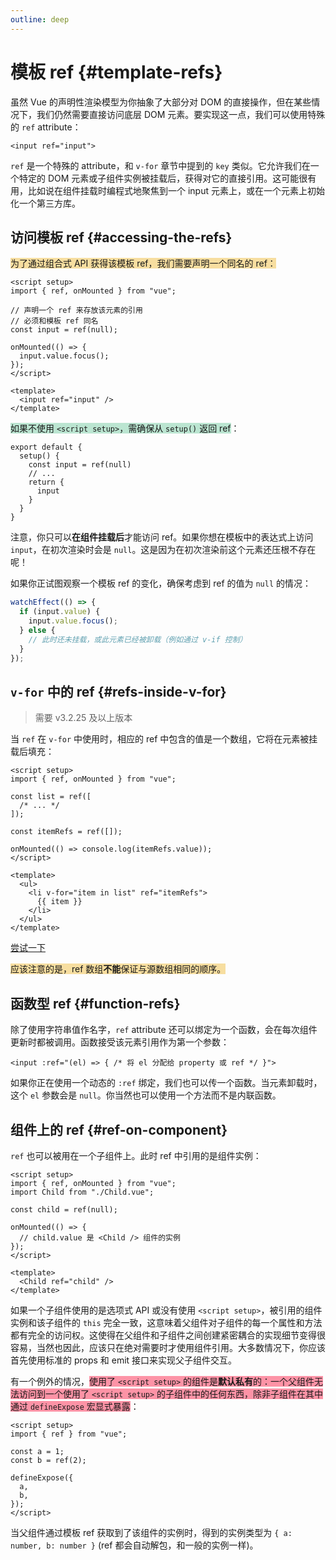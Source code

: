 ```yaml
---
outline: deep
---
```


# 模板 ref {#template-refs}

虽然 Vue 的声明性渲染模型为你抽象了大部分对 DOM 的直接操作，但在某些情况下，我们仍然需要直接访问底层 DOM 元素。要实现这一点，我们可以使用特殊的 `ref` attribute：

```vue-html
<input ref="input">
```

`ref` 是一个特殊的 attribute，和 `v-for` 章节中提到的 `key` 类似。它允许我们在一个特定的 DOM 元素或子组件实例被挂载后，获得对它的直接引用。这可能很有用，比如说在组件挂载时编程式地聚焦到一个 input 元素上，或在一个元素上初始化一个第三方库。

## 访问模板 ref {#accessing-the-refs}

<div class="composition-api">

<span style="background: rgba(242, 191, 69, 0.5)">为了通过组合式 API 获得该模板 ref，我们需要声明一个同名的 ref：</span>

```vue
<script setup>
import { ref, onMounted } from "vue";

// 声明一个 ref 来存放该元素的引用
// 必须和模板 ref 同名
const input = ref(null);

onMounted(() => {
  input.value.focus();
});
</script>

<template>
  <input ref="input" />
</template>
```

<span style="background: rgba(122, 205, 166, 0.5)">如果不使用 `<script setup>`，需确保从 `setup()` 返回 ref</span>：

```js{6}
export default {
  setup() {
    const input = ref(null)
    // ...
    return {
      input
    }
  }
}
```

</div>

注意，你只可以**在组件挂载后**才能访问 ref。如果你想在模板中的表达式上访问 <span class="composition-api">`input`</span>，在初次渲染时会是 `null`。这是因为在初次渲染前这个元素还压根不存在呢！

<div class="composition-api">

如果你正试图观察一个模板 ref 的变化，确保考虑到 ref 的值为 `null` 的情况：

```js
watchEffect(() => {
  if (input.value) {
    input.value.focus();
  } else {
    // 此时还未挂载，或此元素已经被卸载（例如通过 v-if 控制）
  }
});
```

</div>

## `v-for` 中的 ref {#refs-inside-v-for}

> 需要 v3.2.25 及以上版本

<div class="composition-api">

当 `ref` 在 `v-for` 中使用时，相应的 ref 中包含的值是一个数组，它将在元素被挂载后填充：

```vue
<script setup>
import { ref, onMounted } from "vue";

const list = ref([
  /* ... */
]);

const itemRefs = ref([]);

onMounted(() => console.log(itemRefs.value));
</script>

<template>
  <ul>
    <li v-for="item in list" ref="itemRefs">
      {{ item }}
    </li>
  </ul>
</template>
```

[尝试一下]()

</div>

<span style="background: rgba(242, 191, 69, 0.5)">应该注意的是，ref 数组**不能**保证与源数组相同的顺序。</span>

## 函数型 ref {#function-refs}

除了使用字符串值作名字，`ref` attribute 还可以绑定为一个函数，会在每次组件更新时都被调用。函数接受该元素引用作为第一个参数：

```vue-html
<input :ref="(el) => { /* 将 el 分配给 property 或 ref */ }">
```

如果你正在使用一个动态的 `:ref` 绑定，我们也可以传一个函数。当元素卸载时，这个 `el` 参数会是 `null`。你当然也可以使用一个方法而不是内联函数。

## 组件上的 ref {#ref-on-component}

`ref` 也可以被用在一个子组件上。此时 ref 中引用的是组件实例：

<div class="composition-api">

```vue
<script setup>
import { ref, onMounted } from "vue";
import Child from "./Child.vue";

const child = ref(null);

onMounted(() => {
  // child.value 是 <Child /> 组件的实例
});
</script>

<template>
  <Child ref="child" />
</template>
```

</div>

如果一个子组件使用的是选项式 API <span class="composition-api">或没有使用 `<script setup>`</span>，被引用的组件实例和该子组件的 `this` 完全一致，这意味着父组件对子组件的每一个属性和方法都有完全的访问权。这使得在父组件和子组件之间创建紧密耦合的实现细节变得很容易，当然也因此，应该只在绝对需要时才使用组件引用。大多数情况下，你应该首先使用标准的 props 和 emit 接口来实现父子组件交互。

<div class="composition-api">

有一个例外的情况，<span style="background: rgba(254, 43, 80, 0.5)">使用了 `<script setup>` 的组件是**默认私有**的：一个父组件无法访问到一个使用了 `<script setup>` 的子组件中的任何东西，除非子组件在其中通过 `defineExpose` 宏显式暴露</span>：

```vue
<script setup>
import { ref } from "vue";

const a = 1;
const b = ref(2);

defineExpose({
  a,
  b,
});
</script>
```

当父组件通过模板 ref 获取到了该组件的实例时，得到的实例类型为 `{ a: number, b: number }` (ref 都会自动解包，和一般的实例一样)。

</div>
